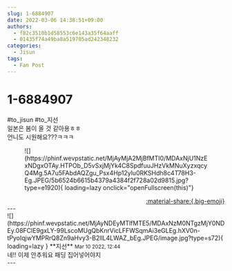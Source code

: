```yaml
---
slug: 1-6884907
date: 2022-03-06 14:38:51+09:00
authors:
  - f82c3510b1d58553c6e143a35f64aaff
  - 01435f74a49ba8a519705ad242348232
categories:
  - Jisun
tags:
  - Fan Post
---
```


# 1-6884907

<div class="post-container" markdown="1">
<div class="content-container md-sidebar__scrollwrap" markdown="1">

\#to_jisun \#to_지선<br>일본은 봄이 올 것 같아용ㅎㅎ<br>언니도 시원해요???ㅋㅋㅋ<br>
<figure markdown="1">
![](https://phinf.wevpstatic.net/MjAyMjA2MjBfMTI0/MDAxNjU1NzExNDgxOTAy.HTPOb_D5vSxjMjYk4C8SpdfuuJHzVkMNuXyzxqcyQ4Mg.5A7u5FAbdAQZgu_Psx4Hp12ylu0RKSHdh8c4T78H3-Eg.JPEG/5b6524b6615b4379a4384f2f728a02d9815.jpg?type=e1920){ loading=lazy onclick="openFullscreen(this)"}
</figure>


</div>
</div>

<div style="text-align: right;" markdown="1">
<a href="https://weverse.io/fromis9/fanpost/1-6884907" style="text-align: right;">:material-share:{.big-emoji}</a>
</div>
---

<div class="comments-container md-sidebar__scrollwrap" markdown="1">
<div class="comment" markdown="1">
<div class='id-container' markdown="1">
![](https://phinf.wevpstatic.net/MjAyNDEyMTlfMTE5/MDAxNzM0NTgzMjY0NDEy.08FClE9gxLY-99LscoMUgQbKnrVicLFFWSqmAi3eGLEg.hXV0n-tPyoIqjwYMPRrQ8Zn9aHvy3-B2llL4LWAZ_bEg.JPEG/image.jpg?type=s72){ loading=lazy }
**<span class="artist">지선</span>** <small>Mar 10 2022, 12:44</small><br>
</div>
<div class='comment-body' markdown="1">
네!! 이제 안추워요 패딩 집어넣어야지
</div>
</div>
</div>
---
